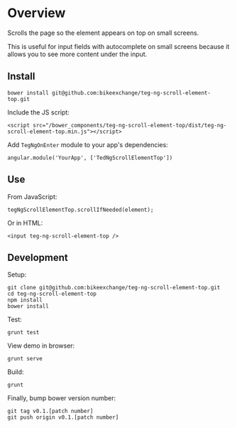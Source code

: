 # Overview

Scrolls the page so the element appears on top on small screens.

This is useful for input fields with autocomplete on small screens because it allows you to see more content under the input.

## Install

    bower install git@github.com:bikeexchange/teg-ng-scroll-element-top.git

Include the JS script:

    <script src="/bower_components/teg-ng-scroll-element-top/dist/teg-ng-scroll-element-top.min.js"></script>

Add `TegNgOnEnter` module to your app's dependencies:

    angular.module('YourApp', ['TedNgScrollElementTop'])

## Use

From JavaScript:

    tegNgScrollElementTop.scrollIfNeeded(element);

Or in HTML:

    <input teg-ng-scroll-element-top />


## Development

Setup:

    git clone git@github.com:bikeexchange/teg-ng-scroll-element-top.git
    cd teg-ng-scroll-element-top
    npm install
    bower install

Test:

    grunt test

View demo in browser:

    grunt serve

Build:

    grunt

Finally, bump bower version number:

    git tag v0.1.[patch number]
    git push origin v0.1.[patch number]
